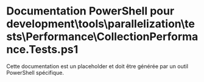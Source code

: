 # Documentation PowerShell pour development\tools\parallelization\tests\Performance\CollectionPerformance.Tests.ps1

Cette documentation est un placeholder et doit être générée par un outil PowerShell spécifique.
